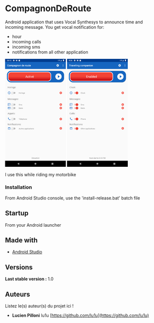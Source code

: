# CompagnonDeRoute
Android application that uses Vocal Synthesys to announce time and incoming message.
You get vocal notification for:
- hour
- incoming calls
- incoming sms
- notifications from all other application

<a href="app/images/Screenshot_1.png"><img src="app/images/Screenshot_1.png" width="200"></a>
<a href="app/images/Screenshot_2.png"><img src="app/images/Screenshot_2.png" width="200"></a>

I use this while riding my motorbike
### Installation

From Android Studio console, use the 'install-release.bat' batch file

## Startup

From your Android launcher

## Made with

* [Android Studio](https://developer.android.com/studio)

## Versions
**Last stable version :** 1.0

## Auteurs
Listez le(s) auteur(s) du projet ici !
* **Lucien Pilloni** lu1u [https://github.com/lu1u](https://github.com/lu1u)
